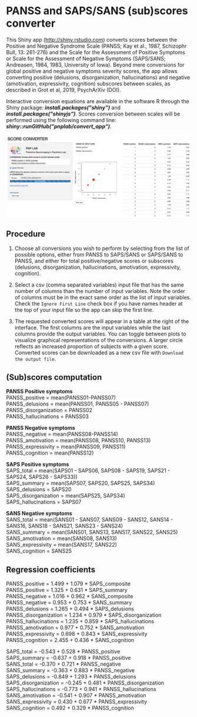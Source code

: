 

# PANSS and SAPS/SANS (sub)scores converter

This Shiny app (http://shiny.rstudio.com) converts scores between the Positive and Negative Syndrome Scale (PANSS; Kay et al., 1987, Schizophr Bull, 13: 261-276) and the Scale for the Assessment of Positive Symptoms or Scale for the Assessment of Negative Symptoms (SAPS/SANS; Andreasen, 1984, 1983, University of Iowa). Beyond mere conversions for global positive and negative symptoms severity scores, the app allows converting positive (delusions, disorganization, hallucinations) and negative (amotivation, expressivity, cognition) subscores between scales, as described in Grot et al, 2019, PsychArXiv (DOI).  

Interactive conversion equations are available in the software R through the Shiny package: **_install.packages("shiny")_** and **_install.packages("shinyjs")_**. Scores conversion between scales will be performed using the following command line: **_shiny::runGitHub("pnplab/convert_app")_**.


![](interface.png)


## Procedure

1. Choose all conversions you wish to perform by selecting from the list of possible options, either from PANSS to SAPS/SANS or SAPS/SANS to PANSS, and either for total positive/negative scores or subscores (delusions, disorganization, hallucinations, amotivation, expressivity, cognition).

2. Select a csv (comma separated variables) input file that has the same number of columns than the number of input variables. Note the order of columns must be in the exact same order as the list of input variables. Check the `Ignore First Line` check box if you have names header at the top of your input file so the app can skip the first line.

3. The requested converted scores will appear in a table at the right of the interface. The first columns are the input variables while the last columns provide the output variables. You can toggle between plots to visualize graphical representations of the conversions. A larger circle reflects an increased proportion of subjects with a given score. Converted scores can be downloaded as a new csv file with `Download the output file`.


## (Sub)scores computation   

**PANSS Positive symptoms** <br/>
PANSS_positive = mean(PANSS01-PANSS07) <br/>
PANSS_delusions = mean(PANSS01, PANSS05 - PANSS07) <br/> 
PANSS_disorganization = PANSS02 <br/>
PANSS_hallucinations = PANSS03 <br/>
		
**PANSS Negative symptoms** <br/>
PANSS_negative = mean(PANSS08-PANSS14) <br/>
PANSS_amotivation = mean(PANSS08, PANSS10, PANSS13) <br/> 
PANSS_expressivity = mean(PANSS09, PANSS11) <br/>
PANSS_cognition = mean(PANSS12) <br/>
	
**SAPS Positive symptoms** <br/>
SAPS_total = mean(SAPS01 - SAPS06, SAPS08 - SAPS19, SAPS21 - SAPS24, SAPS26 - SAPS33)) <br/> 
SAPS_summary = mean(SAPS07, SAPS20, SAPS25, SAPS34) <br/>
SAPS_delusions = SAPS20 <br/> 
SAPS_disorganization = mean(SAPS25, SAPS34) <br/> 
SAPS_hallucinations = SAPS07 <br/>
	
**SANS Negative symptoms** <br/>
SANS_total = mean(SANS01 - SANS07, SANS09 - SANS12, SANS14 - SANS16, SANS18 - SANS21, SANS23 - SANS24) <br/>
SANS_summary = mean(SANS01, SANS13, SANS17, SANS22, SANS25) <br/>
SANS_amotivation = mean(SANS08, SANS13) <br/>
SANS_expressivity = mean(SANS17, SANS22) <br/>
SANS_cognition = SANS25 <br/>

## Regression coefficients

PANSS_positive		=	1.499	+	1.079	*	SAPS_composite<br/>
PANSS_positive		=	1.325	+	0.631	*	SAPS_summary <br/>
PANSS_negative		=	1.016	+	0.962	*	SANS_composite <br/>
PANSS_negative		=	0.953	+	0.753	*	SANS_summary <br/>
PANSS_delusions		=	1.265	+	0.494	*	SAPS_delusions <br/>
PANSS_disorganization	=	1.234	+	0.979	*	SAPS_disorganization <br/>
PANSS_hallucinations	=	1.235	+	0.859	*	SAPS_hallucinations <br/>
PANSS_amotivation	=	0.977	+	0.752	*	SANS_amotivation <br/>
PANSS_expressivity	=	0.698	+	0.843	*	SANS_expressivity <br/>
PANSS_cognition		=	2.455	+	0.436	*	SANS_cognition <br/>

SAPS_total		=	-0.543	+	0.528	*	PANSS_positive <br/>
SAPS_summary		=	-0.637	+	0.918	*	PANSS_positive <br/>
SANS_total		=	-0.370	+	0.721	*	PANSS_negative <br/>
SANS_summary		=	-0.363	+	0.883	*	PANSS_negative <br/>
SAPS_delusions		=	-0.849	+	1.293	*	PANSS_delusions <br/>
SAPS_disorganization	=	-0.245	+	0.481	*	PANSS_disorganization <br/>
SAPS_hallucinations	=	-0.773	+	0.941	*	PANSS_hallucinations <br/>
SANS_amotivation	=	-0.541	+	0.907	*	PANSS_amotivation <br/>
SANS_expressivity	=	0.430	+	0.677	*	PANSS_expressivity <br/>
SANS_cognition		=	0.492	+	0.329	*	PANSS_cognition <br/>




